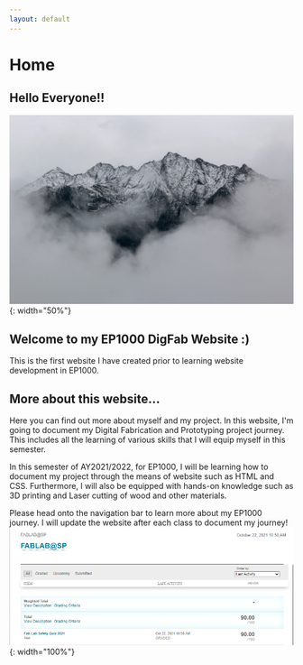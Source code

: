 ```yaml
---
layout: default
---
```


# Home

## Hello Everyone!!

![](docs/images/week01/assignment-photo.jpg){: width="50%"}

## Welcome to my EP1000 DigFab Website :)

This is the first website I have created prior to learning website development in EP1000.

## More about this website...

Here you can find out more about myself and my project. In this website, I'm going to document my Digital Fabrication and Prototyping project journey. This includes all the learning of various skills that I will equip myself in this semester.

In this semester of AY2021/2022, for EP1000, I will be learning how to document my project through the means of website such as HTML and CSS. Furthermore, I will also be equipped with hands-on knowledge such as 3D printing and Laser cutting of wood and other materials.

Please head onto the navigation bar to learn more about my EP1000 journey. I will update the website after each class to document my journey!
![](docs/images/safety.png){: width="100%"}
